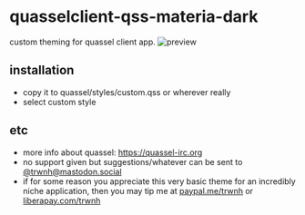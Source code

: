 # quasselclient-qss-materia-dark
custom theming for quassel client app.
![preview](https://imgur.com/EJ3MizR.png)

## installation
- copy it to quassel/styles/custom.qss or wherever really
- select custom style

## etc
- more info about quassel: https://quassel-irc.org
- no support given but suggestions/whatever can be sent to [@trwnh@mastodon.social](https://mastodon.social/@trwnh)
- if for some reason you appreciate this very basic theme for an incredibly niche application, then you may tip me at [paypal.me/trwnh](http://paypal.me/trwnh) or [liberapay.com/trwnh](http://liberapay.com/trwnh)
